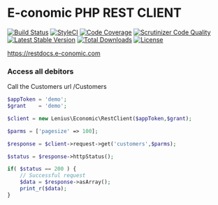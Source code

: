 E-conomic PHP REST CLIENT
===================
[![Build Status](https://travis-ci.org/Lenius/economic-php-client.svg)](https://travis-ci.org/Lenius/economic-php-client) [![StyleCI](https://styleci.io/repos/63632645/shield)](https://styleci.io/repos/63632645) [![Code Coverage](https://scrutinizer-ci.com/g/Lenius/economic-php-client/badges/coverage.png?b=master)](https://scrutinizer-ci.com/g/Lenius/economic-php-client/?branch=master) [![Scrutinizer Code Quality](https://scrutinizer-ci.com/g/Lenius/economic-php-client/badges/quality-score.png?b=master)](https://scrutinizer-ci.com/g/Lenius/economic-php-client/?branch=master) [![Latest Stable Version](https://poser.pugx.org/Lenius/economic-php-client/v/stable)](https://packagist.org/packages/Lenius/economic-php-client) [![Total Downloads](https://poser.pugx.org/Lenius/economic-php-client/downloads)](https://packagist.org/packages/Lenius/economic-php-client) [![License](https://poser.pugx.org/Lenius/economic-php-client/license)](https://packagist.org/packages/Lenius/economic-php-client)

https://restdocs.e-conomic.com

### Access all debitors
Call the Customers url /Customers
```php
$appToken = 'demo';
$grant    = 'demo';

$client = new Lenius\Economic\RestClient($appToken,$grant);

$parms = ['pagesize' => 100];

$response = $client->request->get('customers',$parms);

$status = $response->httpStatus();

if( $status == 200 ) {
    // Successful request
    $data = $response->asArray();
    print_r($data);
}
```

